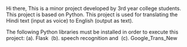 Hi there, This is a minor project developed by 3rd year college students.
This project is based on Python.
This project is used for translating the Hindi text (input as voice) to English (output as text).

The following Python libraries must be installed in order to execute this project:
(a). Flask 
(b). speech recognition and 
(c). Google_Trans_New 
